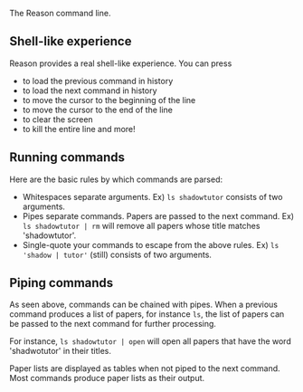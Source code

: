The Reason command line.

## Shell-like experience

Reason provides a real shell-like experience. You can press
- <Up> to load the previous command in history
- <Down> to load the next command in history
- <Ctrl-a> to move the cursor to the beginning of the line
- <Ctrl-e> to move the cursor to the end of the line
- <Ctrl-l> to clear the screen
- <Ctrl-u> to kill the entire line
and more!

## Running commands

Here are the basic rules by which commands are parsed:
- Whitespaces separate arguments.
  Ex) `ls shadowtutor` consists of two arguments.
- Pipes separate commands. Papers are passed to the next command.
  Ex) `ls shadowtutor | rm` will remove all papers whose title
  matches 'shadowtutor'.
- Single-quote your commands to escape from the above rules.
  Ex) `ls 'shadow | tutor'` (still) consists of two arguments.

## Piping commands

As seen above, commands can be chained with pipes. When a
previous command produces a list of papers, for instance `ls`,
the list of papers can be passed to the next command for
further processing.

For instance, `ls shadowtutor | open` will open all papers
that have the word 'shadwotutor' in their titles.

Paper lists are displayed as tables when not piped to the next
command. Most commands produce paper lists as their output.
